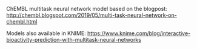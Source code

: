 ChEMBL multitask neural network model based on the blogpost: http://chembl.blogspot.com/2019/05/multi-task-neural-network-on-chembl.html

Models also available in KNIME: https://www.knime.com/blog/interactive-bioactivity-prediction-with-multitask-neural-networks
